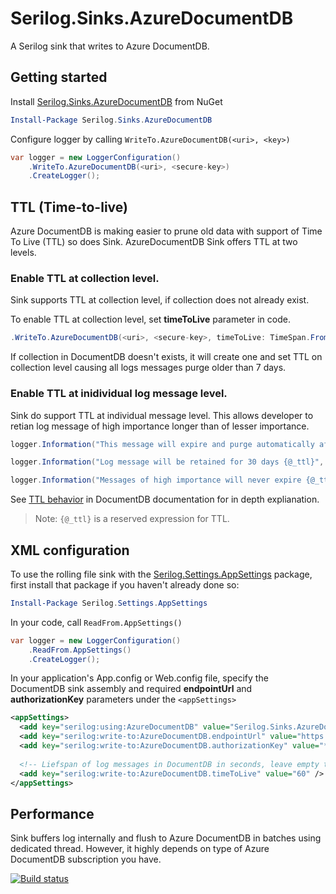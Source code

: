 # Serilog.Sinks.AzureDocumentDB
A Serilog sink that writes to Azure DocumentDB.

## Getting started
Install [Serilog.Sinks.AzureDocumentDB](https://www.nuget.org/packages/serilog.sinks.azuredocumentdb) from NuGet

```PowerShell
Install-Package Serilog.Sinks.AzureDocumentDB
```

Configure logger by calling `WriteTo.AzureDocumentDB(<uri>, <key>)`

```C#
var logger = new LoggerConfiguration()
    .WriteTo.AzureDocumentDB(<uri>, <secure-key>)
    .CreateLogger();
```

## TTL (Time-to-live)

Azure DocumentDB is making easier to prune old data with support of Time To Live (TTL) so does Sink. AzureDocumentDB Sink offers TTL at two levels.

### Enable TTL at collection level.

Sink supports TTL at collection level, if collection does not already exist.
 
To enable TTL at collection level, set **timeToLive** parameter in code.

```C#
.WriteTo.AzureDocumentDB(<uri>, <secure-key>, timeToLive: TimeSpan.FromDays(7))
```
If collection in DocumentDB doesn't exists, it will create one and set TTL on collection level causing all logs messages purge older than 7 days.


### Enable TTL at inidividual log message level.

Sink do support TTL at individual message level. This allows developer to retian log message of high importance longer than of lesser importance.

```C#
logger.Information("This message will expire and purge automatically after {@_ttl} seconds", 60);

logger.Information("Log message will be retained for 30 days {@_ttl}", 2592000); // 30*24*60*60

logger.Information("Messages of high importance will never expire {@_ttl}", -1); 
```

See [TTL behavior](https://azure.microsoft.com/en-us/documentation/articles/documentdb-time-to-live/) in DocumentDB documentation for in depth explianation.

>Note: `{@_ttl}` is a reserved expression for TTL.



## XML <appSettings> configuration

To use the rolling file sink with the [Serilog.Settings.AppSettings](https://www.nuget.org/packages/Serilog.Settings.AppSettings) package, first install that package if you haven't already done so:

```PowerShell
Install-Package Serilog.Settings.AppSettings
```
In your code, call `ReadFrom.AppSettings()`

```C#
var logger = new LoggerConfiguration()
    .ReadFrom.AppSettings()
    .CreateLogger();
```
In your application's App.config or Web.config file, specify the DocumentDB sink assembly and required **endpointUrl** and **authorizationKey** parameters under the `<appSettings>`

```XML
<appSettings>
  <add key="serilog:using:AzureDocumentDB" value="Serilog.Sinks.AzureDocumentDB" />
  <add key="serilog:write-to:AzureDocumentDB.endpointUrl" value="https://****.documents.azure.com:443" />
  <add key="serilog:write-to:AzureDocumentDB.authorizationKey" value="****" />
    
  <!-- Liefspan of log messages in DocumentDB in seconds, leave empty to disable expiration. -->
  <add key="serilog:write-to:AzureDocumentDB.timeToLive" value="60" />
</appSettings>
```

## Performance
Sink buffers log internally and flush to Azure DocumentDB in batches using dedicated thread. However, it highly depends on type of Azure DocumentDB subscription you have. 


[![Build status](https://ci.appveyor.com/api/projects/status/schh1be3g817cv3u/branch/dev?svg=true)](https://ci.appveyor.com/project/SaleemMirza/serilog-sinks-azuredocumentdb/branch/dev)
